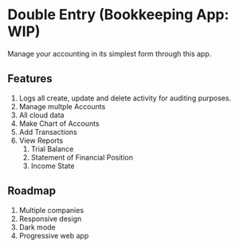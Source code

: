 # Double Entry (Bookkeeping App: WIP)

Manage your accounting in its simplest form through this app.

## Features

1. Logs all create, update and delete activity for auditing purposes.
2. Manage multple Accounts
3. All cloud data
5. Make Chart of Accounts
6. Add Transactions
7. View Reports
   1. Trial Balance
   2. Statement of Financial Position
   3. Income State

## Roadmap

1. Multiple companies
2. Responsive design
3. Dark mode
4. Progressive web app
